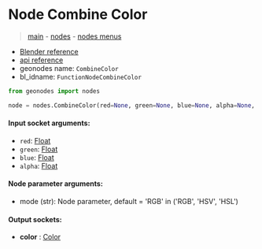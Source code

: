 # Node Combine Color

> [main](../structure.md) - [nodes](nodes.md) - [nodes menus](nodes_menus.md)

- [Blender reference](https://docs.blender.org/manual/en/latest/modeling/geometry_nodes/color/combine_color.html)
- [api reference](https://docs.blender.org/api/current/bpy.types.FunctionNodeCombineColor.html)
- geonodes name: `CombineColor`
- bl_idname: `FunctionNodeCombineColor`

```python
from geonodes import nodes

node = nodes.CombineColor(red=None, green=None, blue=None, alpha=None, mode='RGB')
```

#### Input socket arguments:

- `red`: [Float](Float.md)
- `green`: [Float](Float.md)
- `blue`: [Float](Float.md)
- `alpha`: [Float](Float.md)

#### Node parameter arguments:

- mode (str): Node parameter, default = 'RGB' in ('RGB', 'HSV', 'HSL')

#### Output sockets:

- **color** : [Color](Color.md)


